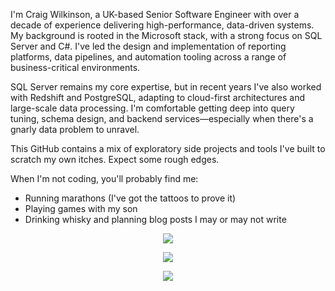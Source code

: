 I'm Craig Wilkinson, a UK-based Senior Software Engineer with over a decade of experience delivering high-performance, data-driven systems. My background is rooted in the Microsoft stack, with a strong focus on SQL Server and C#. I've led the design and implementation of reporting platforms, data pipelines, and automation tooling across a range of business-critical environments.

SQL Server remains my core expertise, but in recent years I've also worked with Redshift and PostgreSQL, adapting to cloud-first architectures and large-scale data processing. I'm comfortable getting deep into query tuning, schema design, and backend services—especially when there's a gnarly data problem to unravel.

This GitHub contains a mix of exploratory side projects and tools I've built to scratch my own itches. Expect some rough edges.

When I'm not coding, you'll probably find me:
- Running marathons (I've got the tattoos to prove it)
- Playing games with my son
- Drinking whisky and planning blog posts I may or may not write

<div align="center">
<a href="https://twitter.com/SQLCadavre" target="blank"><img align="center" src="https://img.shields.io/twitter/follow/SQLCadavre.svg?style=social"/></a>

<a href="https://www.linkedin.com/in/craigawilkinson" target="blank"><img align="center" src="https://img.shields.io/badge/LinkedIn-blue?style=flat&logo=linkedin&labelColor=blue"/></a>
  
<a href='https://strava.com/athletes/72989925' target="_clean"><img src='https://img.shields.io/badge/Strava-orange?style=flat&logo=strava&labelColor=white'/></a>
</div>
